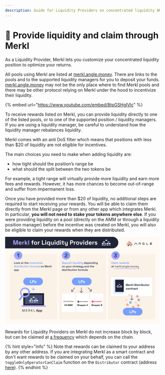 ```yaml
---
description: Guide for Liquidity Providers on concentrated liquidity AMMs to enjoy Merkl
---
```


# 🌊 Provide liquidity and claim through Merkl

As a Liquidity Provider, Merkl lets you customize your concentrated liquidity position to optimize your returns.

All pools using Merkl are listed at [merkl.angle.money](https://merkl.angle.money). There are links to the pools and to the supported liquidity managers for you to deposit your funds. [merkl.angle.money](https://merkl.angle.money) may not be the only place where to find Merkl pools and there may be other protocol relying on Merkl under the hood to incentivize their liquidity.

{% embed url="https://www.youtube.com/embed/8tpGSHglVlc" %}

To receive rewards listed on Merkl, you can provide liquidity directly to one of the listed pools, or to one of the supported position / liquidity managers. If you are using a liquidity manager, be careful to understand how the liquidity manager rebalances liquidity.

Merkl comes with an anti DoS filter which means that positions with less than \$20 of liquidity are not eligible for incentives.

The main choices you need to make when adding liquidity are:

- how tight should the position’s range be
- what should the split between the two tokens be

For example, a tight range will virtually provide more liquidity and earn more fees and rewards. However, it has more chances to become out-of-range and suffer from impermanent loss.

Once you have provided more than \$20 of liquidity, no additional steps are required to start receiving your rewards. You will be able to claim them directly from the Merkl page or from any other app which integrates Merkl. In particular, **you will not need to stake your tokens anywhere else**.
If you were providing liquidity on a pool (directly on the AMM or through a liquidity position manager) before the incentive was created on Merkl, you will also be eligible to claim your rewards when they are distributed.

![Merkl Script](/.gitbook/assets/docs-merkl-for-lps.png)

Rewards for Liquidity Providers on Merkl do not increase block by block, but can be claimed at [a frequency](./supported-chains-amms.md) which depends on the chain.

{% hint style="info" %}
Note that rewards can be claimed to your address by any other address. If you are integrating Merkl as a smart contract and don't want rewards to be claimed on your behalf, you can call the `toggleOnlyOperatorCanClaim` function on the `Distributor` contract (address [here](./smart-contracts.md)).
{% endhint %}
